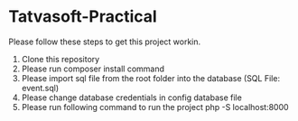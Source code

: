 # Tatvasoft-Practical

Please follow these steps to get this project workin.

1. Clone this repository
2. Please run composer install command
3. Please import sql file from the root folder into the database (SQL File: event.sql)
4. Please change database credentials in config database file
5. Please run following command to run the project
     php -S localhost:8000

